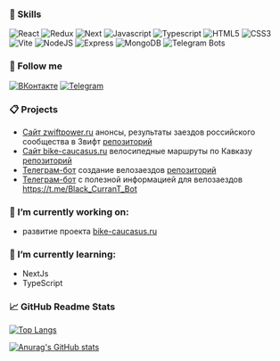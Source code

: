 

<!-- ![Header](assets/edgeslime.jpg) -->

### 💼 Skills

![React](https://img.shields.io/badge/React-025985?style=flat&logo=React)
![Redux](https://img.shields.io/badge/Redux-764abc?style=flat&logo=Redux)
![Next](https://img.shields.io/badge/Next.js-000000?style=flat&logo=nextdotjs&logoColor=white)
![Javascript](https://img.shields.io/badge/Javascript-a7950d?style=flat&logo=javascript)
![Typescript](https://img.shields.io/badge/Typescript-7AB2FF?style=flat&logo=typescript)
![HTML5](https://img.shields.io/badge/HTML5-6b1700?logo=html5)
![CSS3](https://img.shields.io/badge/CSS3-1572B6?logo=css3)
![Vite](https://img.shields.io/badge/Vite-ff9d40?style=flat&logo=Vite)
![NodeJS](https://img.shields.io/badge/NodeJs-5B4638?logo=node.js)
![Express](https://img.shields.io/badge/Express-173B3F?style=flat&logo=express)
![MongoDB](https://img.shields.io/badge/MongoDB-cdffe8?logo=MongoDB)
![Telegram Bots](https://img.shields.io/badge/TelegramBot-126a96?logo=telegram)

### 🤝 Follow me

[![ВКонтакте](https://img.shields.io/badge/ВКонтакте-0077FF?logo=vk)](https://vk.com/cah40yc)
[![Telegram](https://img.shields.io/badge/Telegram-126a96?logo=telegram)](https://t.me/Aleksandr_BV)

### 📋 Projects

- [Сайт zwiftpower.ru](https://zwiftpower.ru/) анонсы, результаты заездов российского сообщества
  в Звифт [репозиторий](https://github.com/caH40/zwiftpower)
- [Сайт bike-caucasus.ru](https://bike-caucasus.ru/) велосипедные маршруты по Кавказу [репозиторий](https://github.com/caH40/bike-caucasus_v3)
- [Телеграм-бот](https://t.me/MeetUpBikeBot) создание велозаездов [репозиторий](https://github.com/caH40/botmeetup_v3)
- [Телеграм-бот](https://t.me/Black_CurranT_Bot) с полезной информацией для велозаездов
  https://t.me/Black_CurranT_Bot


<!-- ### 📋 Test tasks

- [Калькулятор](https://cah40.github.io/Calculator-for-Sendsay/) -->

### 🔭 I’m currently working on:

- развитие проекта [bike-caucasus.ru](https://bike-caucasus.ru/)

### 🌱 I’m currently learning:

- NextJs
- TypeScript



### 📈 GitHub Readme Stats

[![Top Langs](https://github-readme-stats.vercel.app/api/top-langs/?username=caH40&layout=compact&count_private=true&show_icons=true&theme=merko)](https://github.com/anuraghazra/github-readme-stats)

[![Anurag's GitHub stats](https://github-readme-stats.vercel.app/api?username=caH40&count_private=true&show_icons=true&theme=merko)](https://github.com/anuraghazra/github-readme-stats)
